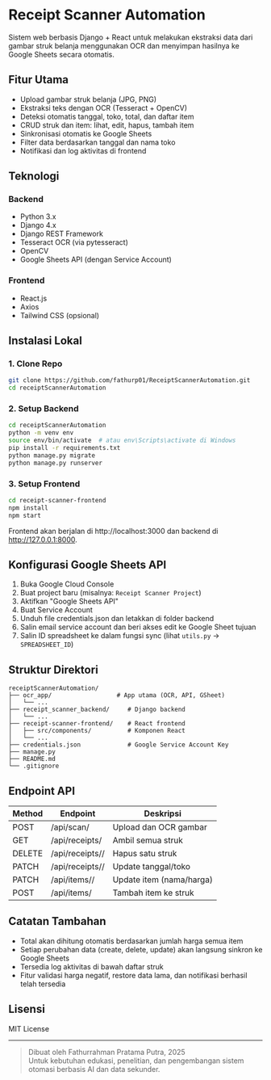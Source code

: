 # Receipt Scanner Automation

Sistem web berbasis Django + React untuk melakukan ekstraksi data dari gambar struk belanja menggunakan OCR dan menyimpan hasilnya ke Google Sheets secara otomatis.

## Fitur Utama

- Upload gambar struk belanja (JPG, PNG)
- Ekstraksi teks dengan OCR (Tesseract + OpenCV)
- Deteksi otomatis tanggal, toko, total, dan daftar item
- CRUD struk dan item: lihat, edit, hapus, tambah item
- Sinkronisasi otomatis ke Google Sheets
- Filter data berdasarkan tanggal dan nama toko
- Notifikasi dan log aktivitas di frontend

## Teknologi

### Backend
- Python 3.x
- Django 4.x
- Django REST Framework
- Tesseract OCR (via pytesseract)
- OpenCV
- Google Sheets API (dengan Service Account)

### Frontend
- React.js
- Axios
- Tailwind CSS (opsional)

## Instalasi Lokal

### 1. Clone Repo
```bash
git clone https://github.com/fathurp01/ReceiptScannerAutomation.git
cd receiptScannerAutomation
```

### 2. Setup Backend
```bash
cd receiptScannerAutomation
python -m venv env
source env/bin/activate  # atau env\Scripts\activate di Windows
pip install -r requirements.txt
python manage.py migrate
python manage.py runserver
```

### 3. Setup Frontend
```bash
cd receipt-scanner-frontend
npm install
npm start
```

Frontend akan berjalan di http://localhost:3000 dan backend di http://127.0.0.1:8000.

## Konfigurasi Google Sheets API

1. Buka Google Cloud Console
2. Buat project baru (misalnya: `Receipt Scanner Project`)
3. Aktifkan "Google Sheets API"
4. Buat Service Account
5. Unduh file credentials.json dan letakkan di folder backend
6. Salin email service account dan beri akses edit ke Google Sheet tujuan
7. Salin ID spreadsheet ke dalam fungsi sync (lihat `utils.py` → `SPREADSHEET_ID`)

## Struktur Direktori

```
receiptScannerAutomation/
├── ocr_app/                  # App utama (OCR, API, GSheet)
│   └── ...
├── receipt_scanner_backend/     # Django backend
│   └── ...
├── receipt-scanner-frontend/    # React frontend
│   ├── src/components/          # Komponen React
│   └── ...
├── credentials.json             # Google Service Account Key 
├── manage.py
├── README.md
└── .gitignore
```

## Endpoint API

| Method | Endpoint                | Deskripsi                    |
|--------|-------------------------|------------------------------|
| POST   | /api/scan/              | Upload dan OCR gambar        |
| GET    | /api/receipts/          | Ambil semua struk            |
| DELETE | /api/receipts/<id>/     | Hapus satu struk             |
| PATCH  | /api/receipts/<id>/     | Update tanggal/toko          |
| PATCH  | /api/items/<id>/        | Update item (nama/harga)     |
| POST   | /api/items/             | Tambah item ke struk         |

## Catatan Tambahan

- Total akan dihitung otomatis berdasarkan jumlah harga semua item
- Setiap perubahan data (create, delete, update) akan langsung sinkron ke Google Sheets
- Tersedia log aktivitas di bawah daftar struk
- Fitur validasi harga negatif, restore data lama, dan notifikasi berhasil telah tersedia

## Lisensi

MIT License

---

> Dibuat oleh Fathurrahman Pratama Putra, 2025  
> Untuk kebutuhan edukasi, penelitian, dan pengembangan sistem otomasi berbasis AI dan data sekunder.
